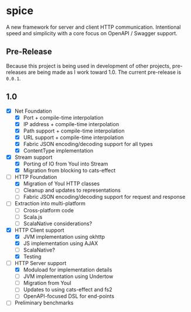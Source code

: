 # spice
A new framework for server and client HTTP communication. Intentional speed and simplicity with a
core focus on OpenAPI / Swagger support.

## Pre-Release
Because this project is being used in development of other projects, pre-releases are being made as
I work toward 1.0. The current pre-release is `0.0.1`.

## 1.0
- [X] Net Foundation
  - [X] Port + compile-time interpolation
  - [X] IP address + compile-time interpolation
  - [X] Path support + compile-time interpolation
  - [X] URL support + compile-time interpolation
  - [X] Fabric JSON encoding/decoding support for all types
  - [X] ContentType implementation
- [X] Stream support
  - [X] Porting of IO from YouI into Stream
  - [X] Migration from blocking to cats-effect
- [ ] HTTP Foundation
  - [X] Migration of YouI HTTP classes
  - [ ] Cleanup and updates to representations
  - [ ] Fabric JSON encoding/decoding support for request and response
- [ ] Extraction into multi-platform
  - [ ] Cross-platform code
  - [ ] Scala.js
  - [ ] ScalaNative considerations?
- [X] HTTP Client support
  - [X] JVM implementation using okhttp
  - [X] JS implementation using AJAX
  - [ ] ScalaNative?
  - [X] Testing
- [ ] HTTP Server support
  - [X] Moduload for implementation details
  - [ ] JVM implementation using Undertow
  - [ ] Migration from YouI
  - [ ] Updates to using cats-effect and fs2
  - [ ] OpenAPI-focused DSL for end-points
- [ ] Preliminary benchmarks
